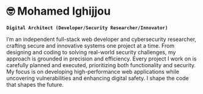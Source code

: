 # 🤓 Mohamed Ighijjou

**``Digital Architect (Developer/Security Researcher/Innovator)``**

I’m an independent full-stack web developer and cybersecurity researcher, crafting secure and innovative systems one project at a time. From designing and coding to solving real-world security challenges, my approach is grounded in precision and efficiency.
Every project I work on is carefully planned and executed, prioritizing both functionality and security. My focus is on developing high-performance web applications while uncovering vulnerabilities and enhancing digital safety.
I shape the code that shapes the future.
